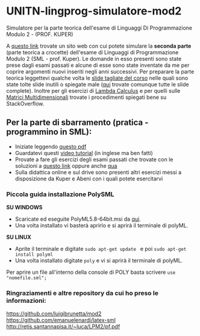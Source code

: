# UNITN-lingprog-simulatore-mod2
Simulatore per la parte teorica dell'esame di Linguaggi Di Programmazione Modulo 2 - (PROF. KUPER)

A [questo link](https://pater999.github.io/UNITN-lingprog-simulatore-mod2/index.html) trovate un sito web con cui potete simulare la **seconda parte** (parte teorica a crocette) dell'esame di Linguaggi di Programmazione Modulo 2 (SML - prof. Kuper). Le domande in esso presenti sono state prese dagli esami passati e alcune di esse sono state inventate da me per coprire argomenti nuovi inseriti negli anni successivi.
Per preparare la parte teorica leggettevi qualche volta le [slide tagliate del corso](https://github.com/luigibrunetta/mod2/blob/master/Mod2%20Abeni%20-%20Tagliato.pdf) nelle quali sono state tolte slide inutili o spiegate male ([qui](https://github.com/luigibrunetta/mod2/tree/master/Mod2%20Teorico) trovate comunque tutte le slide complete). Inoltre per gli esercizi di [Lambda Calculus](https://stackoverflow.com/questions/34140819/lambda-calculus-reduction-steps) e per quelli sulle [Matrici Multidimensionali](https://stackoverflow.com/questions/56287596/in-which-memory-address-is-stored-an-element-in-a-multidimensional-matrix) trovate i procedimenti spiegati bene su StackOverflow.

## Per la parte di sbarramento (pratica - programmino in SML):
* Iniziate leggendo [questo pdf](http://retis.santannapisa.it/~luca/LPM2/pf.pdf)
* Guardatevi questi [video tutorial](https://www.youtube.com/playlist?list=PL-eVNDa9MNJczU4ZjhJDT8rIcCa12DyAx) (in inglese ma ben fatti) 
* Provate a fare gli esercizi degli esami passati che trovate con le soluzioni a [questo link](https://github.com/luigibrunetta/mod2/blob/master/Esami%20PolyML.pdf) oppure anche [qua](https://github.com/luigibrunetta/mod2/tree/master/PolyML%20Esami)
* Sulla didattica online e sul drive sono presenti altri esercizi messi a disposizione da Kuper e Abeni con i quali potete esercitarvi

### Piccola guida installazione PolySML
**SU WINDOWS**
* Scaricate ed eseguite PolyML5.8-64bit.msi da [qui](https://github.com/polyml/polyml/releases).
* Una volta installato vi basterà aprirlo e si aprirà il terminale di polyML.

**SU LINUX**
* Aprite il terminale e digitate ```sudo apt-get update ``` e poi ``` sudo apt-get install polyml  ```
* Una volta installato digitate ``` poly ``` e vi si aprirà il terminale di polyML.

Per aprire un file all'interno della console di POLY basta scrivere  ``` use "nomefile.sml"; ```

### Ringraziamenti e altre repository da cui ho preso le informazioni:
https://github.com/luigibrunetta/mod2<br>
https://github.com/emanuelenardi/latex-sml<br>
http://retis.santannapisa.it/~luca/LPM2/pf.pdf<br>



